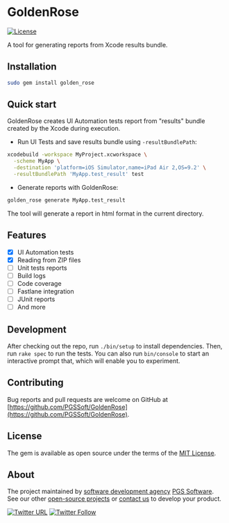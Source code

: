 # GoldenRose

[![License](https://img.shields.io/badge/license-MIT-green.svg?style=flat)](https://github.com/PGSSoft/GoldenRose/blob/master/LICENSE)

A tool for generating reports from Xcode results bundle.

<!-- One screenshot -->

## Installation

```bash
sudo gem install golden_rose
```

## Quick start

GoldenRose creates UI Automation tests report from "results" bundle created by the Xcode during execution.

- Run UI Tests and save results bundle using `-resultBundlePath`:

```bash
xcodebuild -workspace MyProject.xcworkspace \
  -scheme MyApp \
  -destination 'platform=iOS Simulator,name=iPad Air 2,OS=9.2' \
  -resultBundlePath 'MyApp.test_result' test
```

- Generate reports with GoldenRose:

```bash
golden_rose generate MyApp.test_result
```

The tool will generate a report in html format in the current directory.

## Features

- [x] UI Automation tests
- [x] Reading from ZIP files
- [ ] Unit tests reports
- [ ] Build logs
- [ ] Code coverage
- [ ] Fastlane integration
- [ ] JUnit reports
- [ ] And more

## Development

After checking out the repo, run `./bin/setup` to install dependencies. Then, run `rake spec` to run the tests. You can also run `bin/console` to start an interactive prompt that, which will enable you to experiment.

## Contributing

Bug reports and pull requests are welcome on GitHub at [https://github.com/PGSSoft/GoldenRose](https://github.com/PGSSoft/GoldenRose).


## License

The gem is available as open source under the terms of the [MIT License](http://opensource.org/licenses/MIT).

## About
The project maintained by [software development agency](https://pgs-soft.com) [PGS Software](https://pgs-soft.com).
See our other [open-source projects](https://github.com/PGSSoft) or [contact us](https://www.pgs-soft.com/contact-us/) to develop your product.

[![Twitter URL](https://img.shields.io/twitter/url/http/shields.io.svg?style=social)](https://github.com/PGSSoft/GoldenRose)
[![Twitter Follow](https://img.shields.io/twitter/follow/pgssoftware.svg?style=social&label=Follow)](https://twitter.com/pgssoftware)
